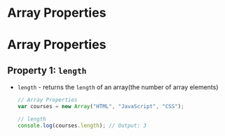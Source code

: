 # Array Properties

# Array Properties

## Property 1: `length`

- `length` - returns the `length` of an array(the number of array elements)

  ```js
  // Array Properties
  var courses = new Array("HTML", "JavaScript", "CSS");

  // length
  console.log(courses.length); // Output: 3
  ```
